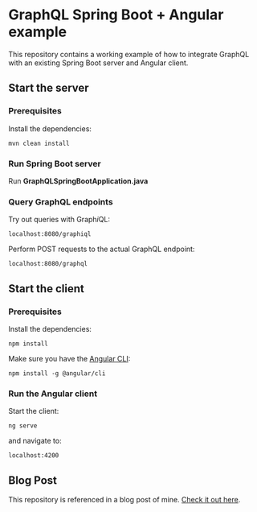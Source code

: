 # GraphQL Spring Boot + Angular example

This repository contains a working example of how to integrate GraphQL
with an existing Spring Boot server and Angular client.

## Start the server

### Prerequisites

Install the dependencies:

```
mvn clean install
```

### Run Spring Boot server

Run **GraphQLSpringBootApplication.java**

### Query GraphQL endpoints

Try out queries with Graph*i*QL:

```
localhost:8080/graphiql
```

Perform POST requests to the actual GraphQL endpoint:

```
localhost:8080/graphql
```


## Start the client

### Prerequisites

Install the dependencies:

```
npm install
```

Make sure you have the [Angular CLI](https://angular.io/cli):

```
npm install -g @angular/cli
```

### Run the Angular client

Start the client:

```
ng serve
```

and navigate to:

```
localhost:4200
```

## Blog Post

This repository is referenced in a blog post of mine. [Check it out here](https://alexandertang.github.io/blogs/dev/graphql).